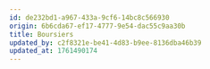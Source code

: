 ```yaml
---
id: de232bd1-a967-433a-9cf6-14bc8c566930
origin: 6b6cda67-ef17-4777-9e54-dac55c9aa30b
title: Boursiers
updated_by: c2f8321e-be41-4d83-b9ee-8136dba46b39
updated_at: 1761490174
---
```

